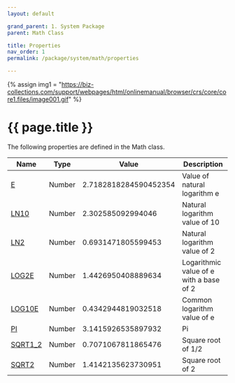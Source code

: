 ```yaml
---
layout: default

grand_parent: 1. System Package
parent: Math Class

title: Properties
nav_order: 1
permalink: /package/system/math/properties

---
```

{% assign img1 = "https://biz-collections.com/support/webpages/html/onlinemanual/browser/crs/core/core1.files/image001.gif" %}


# {{ page.title }}

The following properties are defined in the Math class.

|Name       | Type   | Value  |  Description |
|----------	|--------|--------|--------------|
|[E](/package/system/math/properties/e)      |Number | 2.7182818284590452354 | Value of natural logarithm e |
| [LN10](/package/system/math/properties/ln10) | Number | 2.302585092994046 | Natural logarithm value of 10 |
| [LN2](/package/system/math/properties/ln2) | Number | 0.6931471805599453 |  Natural logarithm value of 2|
| [LOG2E](/package/system/math/properties/log2e) | Number | 1.4426950408889634 |  Logarithmic value of e with a base of 2 | 
| [LOG10E](/package/system/math/properties/log10e) | Number | 0.4342944819032518 | Common logarithm value of e |
| [PI](/package/system/math/properties/pi) | Number | 3.1415926535897932 | Pi |
| [SQRT1_2](/package/system/math/properties/sqrt1_2) | Number | 0.7071067811865476 | Square root of 1/2 |
| [SQRT2](/package/system/math/properties/sqrt2) | Number | 1.4142135623730951 | Square root of 2 |